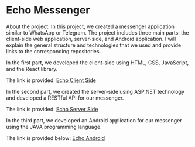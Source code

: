 # Echo Messenger


About the project:
In this project, we created a messenger application similar to WhatsApp or Telegram. The project includes three main parts: the client-side web application, server-side, and Android application. I will explain the general structure and technologies that we used and provide links to the corresponding repositories.

In the first part, we developed the client-side using HTML, CSS, JavaScript, and the React library.

The link is provided:
[Echo Client Side](https://github.com/guretskiysemyon/EchoClientSide.git)

In the second part, we created the server-side using ASP.NET technology and developed a RESTful API for our messenger. 

The link is provided:
[Echo Server Side](https://github.com/guretskiysemyon/EchoServerSide.git)


In the third part, we developed an Android application for our messenger using the JAVA programming language. 

The link is provided below:
[Echo Android](https://github.com/guretskiysemyon/EchoAndroid.git)
